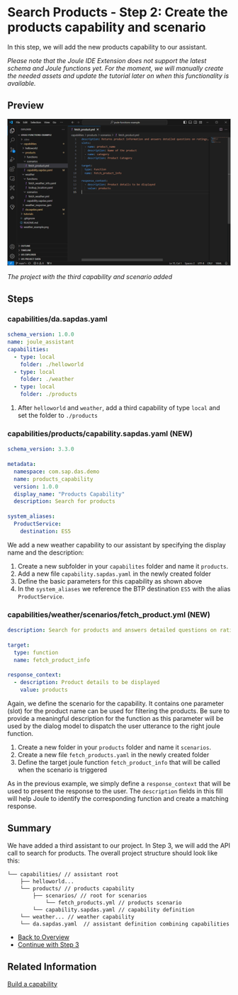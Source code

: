 # Search Products - Step 2: Create the products capability and scenario

In this step, we will add the new products capability to our assistant.

*Please note that the Joule IDE Extension does not support the latest schema and Joule functions yet.
For the moment, we will manually create the needed assets and update the tutorial later on when this functionality is available.*

## Preview

![image](assets/preview.png)

*The project with the third capability and scenario added*

## Steps

### capabilities/da.sapdas.yaml


```yaml
schema_version: 1.0.0
name: joule_assistant
capabilities:
  - type: local
    folder: ./helloworld
  - type: local
    folder: ./weather
  - type: local
    folder: ./products
```

1. After `helloworld` and `weather`, add a third capability of type `local` and set the folder to `./products`

### capabilities/products/capability.sapdas.yaml (NEW)

```yaml
schema_version: 3.3.0

metadata:
  namespace: com.sap.das.demo
  name: products_capability
  version: 1.0.0
  display_name: "Products Capability"
  description: Search for products

system_aliases:
  ProductService:
    destination: ES5

```

We add a new weather capability to our assistant by specifying the display name and the description:

1. Create a new subfolder in your `capabilites` folder and name it `products`.
2. Add a new file `capability.sapdas.yaml` in the newly created folder
3. Define the basic parameters for this capability as shown above
4. In the `system_aliases` we reference the BTP destination `ES5` with the alias `ProductService`.

### capabilities/weather/scenarios/fetch_product.yml (NEW)

```yaml
description: Search for products and answers detailed questions on ratings, price, technical specifications and supplier

target:
  type: function
  name: fetch_product_info

response_context:
  - description: Product details to be displayed
    value: products
```

Again, we define the scenario for the capability. It contains one parameter (slot) for the product name can be used for filtering the products.
Be sure to provide a meaningful description for the function as this parameter will be used by the dialog model to dispatch the user utterance to the right joule function.

1. Create a new folder in your `products` folder and name it `scenarios`.
2. Create a new file `fetch_products.yaml` in the newly created folder
4. Define the target joule function `fetch_product_info` that will be called when the scenario is triggered

As in the previous example, we simply define a `response_context` that will be used to present the response to the user.
The `description` fields in this fill will help Joule to identify the corresponding function and create a matching response.

## Summary

We have added a third assistant to our project. In Step 3, we will add the API call to search for products.
The overall project structure should look like this:

```
└── capabilities/ // assistant root
    ├── helloworld... 
    └── products/ // products capability
        ├── scenarios/ // root for scenarios
            └── fetch_products.yml // products scenario
        └── capability.sapdas.yaml // capability definition
    └── weather... // weather capability
    └── da.sapdas.yaml  // assistant definition combining capabilities
```

* [Back to Overview](../index.md)
* [Continue with Step 3](../step3/index.md)

## Related Information

[Build a capability](https://help.sap.com/docs/joule/service-guide/build-capability)
